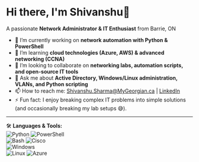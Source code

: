 # Hi there, I'm Shivanshu👋  
A passionate **Network Administrator & IT Enthusiast** from Barrie, ON  

- 🔭 I’m currently working on **network automation with Python & PowerShell**  
- 🌱 I’m learning **cloud technologies (Azure, AWS) & advanced networking (CCNA)**  
- 👯 I’m looking to collaborate on **networking labs, automation scripts, and open-source IT tools**  
- 💬 Ask me about **Active Directory, Windows/Linux administration, VLANs, and Python scripting**  
- 📫 How to reach me: [Shivanshu.Sharma@MyGeorgian.ca](mailto:Shivanshu.Sharma@MyGeorgian.ca) | [LinkedIn](www.linkedin.com/in/shivanshusharma1810)
- ⚡ Fun fact: I enjoy breaking complex IT problems into simple solutions (and occasionally breaking my lab setups 😅).  

---

🛠️ **Languages & Tools:**  
![Python](https://img.shields.io/badge/-Python-333333?style=flat&logo=python)  ![PowerShell](https://img.shields.io/badge/-PowerShell-333333?style=flat&logo=powershell)  
![Bash](https://img.shields.io/badge/-Bash-333333?style=flat&logo=gnu-bash)  ![Cisco](https://img.shields.io/badge/-Cisco-333333?style=flat&logo=cisco)  
![Windows](https://img.shields.io/badge/-Windows-333333?style=flat&logo=windows)  
![Linux](https://img.shields.io/badge/-Linux-333333?style=flat&logo=linux)  ![Azure](https://img.shields.io/badge/-Azure-333333?style=flat&logo=microsoft-azure)  
